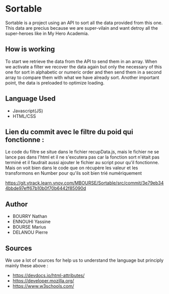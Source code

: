 # Sortable

Sortable is a project using an API to sort all the data provided from this one.
This data are precius because we are super-vilain and want detroy all the super-heroes like in My Hero Academia.

## How is working

To start we retrieve the data from the API to send them in an array. When we activate a filter we recover the data again but only the necessary of this one for sort in alphabetic or numeric order and then send them in a second array to compare them with what we have already sort.
Another important point, the data is preloaded to optimize loading.

## Language Used
- Javascript(JS)
- HTML/CSS

## Lien du commit avec le filtre du poid qui fonctionne :

Le code du filtre se situe dans le fichier recupData.js, mais le fichier ne se lance pas dans l'html et il ne s'excutera pas car la fonction sort n'était pas terminé et il faudrait aussi ajouter le fichier au script pour qu'il fonctionne. Mais on voit bien dans le code que on récupère les valeur et les transformons en Number pour qu'ils soit bien trié numériquement

https://git.ytrack.learn.ynov.com/MBOURSE/Sortable/src/commit/3e79eb344bbde97eff67b10b0f70b6442f85090d


## Author
- BOURRY Nathan
- ENNOUHI Yassine
- BOURSE Marius
- DELANOU Pierre

## Sources 
We use a lot of sources for help us to understand the language but principly mainly these above :

- https://devdocs.io/html-attributes/
- https://developer.mozilla.org/
- https://www.w3schools.com/
